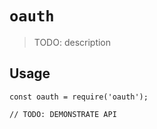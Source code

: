# `oauth`

> TODO: description

## Usage

```
const oauth = require('oauth');

// TODO: DEMONSTRATE API
```
